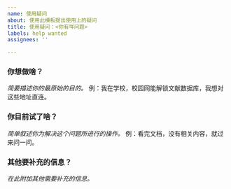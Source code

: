 ```yaml
---
name: 使用疑问
about: 使用此模板提出使用上的疑问
title: 使用疑问：<你有咩问题>
labels: help wanted
assignees: ''

---
```


<!-- 我们的 Telegram 讨论群：https://t.me/qv2ray -->
<!--
敬请注意：

1. 发 Issue 之前先看文档，先看过往 Issue，如果文档里明确有的还问，可能被不加提示直接关闭；
   如果 Issue 里有的还问，可能被发一个链接直接关闭；
   也可能根据开发者心情，给你多回几句关闭。

2. 加入我们的 Telegram 群组以获得更加优质的体验。
   GitHub Issue 上的提问和咨询不保证回复的实时性，且随时有可能被清除。
3. 因非官方渠道下载渠道 / 教程 / 文档造成的一切问题，我们没有义务进行调查、解答和回复。
4. 给特别特别白的小白的建议：Qv2ray 的使用有一定门槛，如果发现非常吃力，有一种爱叫做放手。
-->

### 你想做啥？
*简要描述你的最原始的目的。*
例：我在学校，校园网能解锁文献数据库，我想对这些地址直连。

### 你目前试了啥？
*简单叙述你为解决这个问题所进行的操作。*
例：看完文档，没有相关内容，就过来问一问。

### 其他要补充的信息？
*在此附加其他需要补充的信息。*
